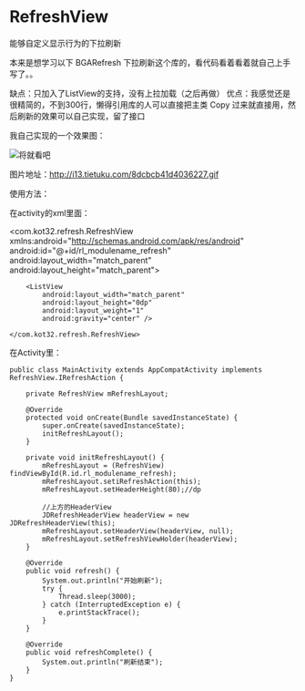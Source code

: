 # RefreshView
能够自定义显示行为的下拉刷新

本来是想学习以下 BGARefresh 下拉刷新这个库的，看代码看着看着就自己上手写了。。

缺点：只加入了ListView的支持，没有上拉加载（之后再做）
优点：我感觉还是很精简的，不到300行，懒得引用库的人可以直接把主类 Copy 过来就直接用，然后刷新的效果可以自己实现，留了接口

我自己实现的一个效果图：

![将就看吧](http://i13.tietuku.com/8dcbcb41d4036227.gif)

图片地址：http://i13.tietuku.com/8dcbcb41d4036227.gif

使用方法：

在activity的xml里面：

  <com.kot32.refresh.RefreshView xmlns:android="http://schemas.android.com/apk/res/android"
        android:id="@+id/rl_modulename_refresh"
        android:layout_width="match_parent"
        android:layout_height="match_parent">

        <ListView
            android:layout_width="match_parent"
            android:layout_height="0dp"
            android:layout_weight="1"
            android:gravity="center" />

    </com.kot32.refresh.RefreshView>
    
在Activity里：


    public class MainActivity extends AppCompatActivity implements RefreshView.IRefreshAction {
    
        private RefreshView mRefreshLayout;
    
        @Override
        protected void onCreate(Bundle savedInstanceState) {
            super.onCreate(savedInstanceState);
            initRefreshLayout();
        }
    
        private void initRefreshLayout() {
            mRefreshLayout = (RefreshView) findViewById(R.id.rl_modulename_refresh);
            mRefreshLayout.setiRefreshAction(this);
            mRefreshLayout.setHeaderHeight(80);//dp
    
            //上方的HeaderView
            JDRefreshHeaderView headerView = new JDRefreshHeaderView(this);
            mRefreshLayout.setHeaderView(headerView, null);
            mRefreshLayout.setRefreshViewHolder(headerView);
        }
    
        @Override
        public void refresh() {
            System.out.println("开始刷新");
            try {
                Thread.sleep(3000);
            } catch (InterruptedException e) {
                e.printStackTrace();
            }
        }
    
        @Override
        public void refreshComplete() {
            System.out.println("刷新结束");
        }
    }


